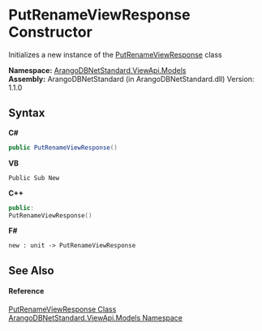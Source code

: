 # PutRenameViewResponse Constructor 
 

Initializes a new instance of the <a href="56f564aa-a5d5-edfa-2677-73d5fba6a940">PutRenameViewResponse</a> class

**Namespace:**&nbsp;<a href="23bbeb16-c099-4f2c-4dad-2e67e1a19df4">ArangoDBNetStandard.ViewApi.Models</a><br />**Assembly:**&nbsp;ArangoDBNetStandard (in ArangoDBNetStandard.dll) Version: 1.1.0

## Syntax

**C#**<br />
``` C#
public PutRenameViewResponse()
```

**VB**<br />
``` VB
Public Sub New
```

**C++**<br />
``` C++
public:
PutRenameViewResponse()
```

**F#**<br />
``` F#
new : unit -> PutRenameViewResponse
```


## See Also


#### Reference
<a href="56f564aa-a5d5-edfa-2677-73d5fba6a940">PutRenameViewResponse Class</a><br /><a href="23bbeb16-c099-4f2c-4dad-2e67e1a19df4">ArangoDBNetStandard.ViewApi.Models Namespace</a><br />